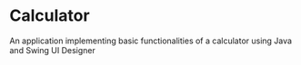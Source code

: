 # Calculator
An application implementing basic functionalities of a calculator using Java and Swing UI Designer
